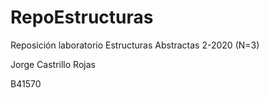 # RepoEstructuras
Reposición laboratorio Estructuras Abstractas 2-2020 (N=3)

Jorge Castrillo Rojas

B41570
